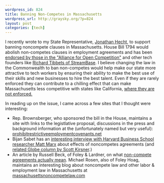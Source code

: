 ```yaml
--- 
wordpress_id: 824
title: Banning Non-Competes in Massachusetts
wordpress_url: http://graysky.org/?p=824
layout: post
categories: [tech]
---
```

I recently wrote to my State Representative, <a href=" http://www.mass.gov/legis/member/j_h1.htm">Jonathan Hecht</a>, to support banning noncompete clauses in Massachusetts. House Bill 1794 would abolish non-competes clauses in employment agreements and has been <a href="http://opencompetition.wordpress.com/supporters/">endorsed by those in the "Alliance for Open Competition"</a> and other tech founders like <a href="http://innocuous.org/articles/2008/12/30/ban-non-competes-in-massachusetts">Richard Tibbets of StreamBase</a>. I believe changing the law in the Commonwealth to ban non-competes would help make our state more attractive to tech workers by ensuring their ability to make the best use of their skills and new businesses to hire the best talent. Even if they are rarely enforced they can contribute to a chilling effect that can make Massachusetts less competitive with states like California, <a href="http://en.wikipedia.org/wiki/Non-compete_clause#Enforceability_in_the_State_of_California">where they are not enforced.</a>

In reading up on the issue, I came across a few sites that I thought were interesting:

<ul>
<li>Rep. Brownsberger, who sponsored the bill in the House, maintains a site with links to the legistlative proposal, discussions in the press and background information at the (unfortunately named but very useful): <a href="http://prohibitrestrictiveemploymentcovenants.net">prohibitrestrictiveemploymentcovenants.net</a></li>

<li>Bijan Sabet has an <a href="http://bijansabet.com/post/22575311/matt-marx-is-a-researcher-and-doctoral-candidate">interesting interview with Harvard Business School researcher  Matt Marx</a> about effects of noncompetes agreements (and <a href="http://www.boston.com/business/articles/2007/12/30/why_noncompete_means_dont_thrive_/">related Globe column by Scott Kirsner</a>.)</li>

<li>An article by Russell Beck, of Foley & Lardner, on what <a href="http://www.masshightech.com/stories/2008/09/01/focus4-Noncompete-agreements-that-dont-mean-what-they-say.html">non-compete agreements actually mean</a>. Michael Rosen, also of Foley Hoag, maintains an interesting blog about noncompete law and other labor & employment law in Massachusetts at <a href="http://www.massachusettsnoncompetelaw.com/">massachusettsnoncompetelaw.com</a></li>

</ul>
